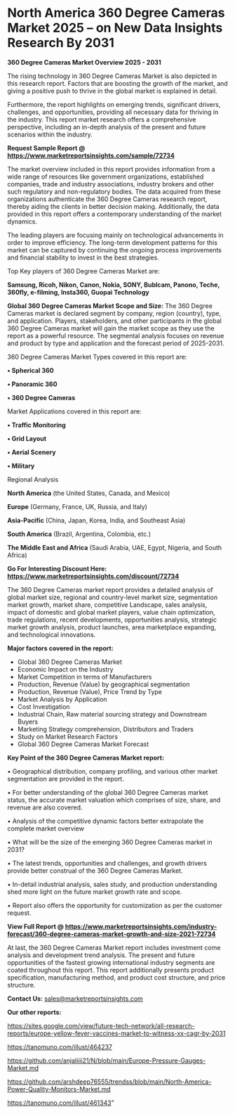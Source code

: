 # North America 360 Degree Cameras Market 2025 – on New Data Insights Research By 2031

<Strong> 360 Degree Cameras Market Overview 2025 - 2031</strong>

The rising technology in 360 Degree Cameras Market is also depicted in this research report. Factors that are boosting the growth of the market, and giving a positive push to thrive in the global market is explained in detail.

Furthermore, the report highlights on emerging trends, significant drivers, challenges, and opportunities, providing all necessary data for thriving in the industry. This report market research offers a comprehensive perspective, including an in-depth analysis of the present and future scenarios within the industry.

<strong>Request Sample Report @ <a href=https://www.marketreportsinsights.com/sample/72734>https://www.marketreportsinsights.com/sample/72734</a></strong>

The market overview included in this report provides information from a wide range of resources like government organizations, established companies, trade and industry associations, industry brokers and other such regulatory and non-regulatory bodies. The data acquired from these organizations authenticate the 360 Degree Cameras research report, thereby aiding the clients in better decision making. Additionally, the data provided in this report offers a contemporary understanding of the market dynamics.

The leading players are focusing mainly on technological advancements in order to improve efficiency. The long-term development patterns for this market can be captured by continuing the ongoing process improvements and financial stability to invest in the best strategies.

Top Key players of 360 Degree Cameras Market are:

<strong>Samsung, Ricoh, Nikon, Canon, Nokia, SONY, Bublcam, Panono, Teche, 360fly, e-filming, Insta360, Guopai Technology</strong>

<strong><b>Global 360 Degree Cameras Market Scope and Size:</b></strong>
The 360 Degree Cameras market is declared segment by company, region (country), type, and application. Players, stakeholders, and other participants in the global 360 Degree Cameras market will gain the market scope as they use the report as a powerful resource. The segmental analysis focuses on revenue and product by type and application and the forecast period of 2025-2031.

360 Degree Cameras Market Types covered in this report are:

<strong>• Spherical 360

• Panoramic 360

• 360 Degree Cameras</strong>

Market Applications covered in this report are:

<strong>• Traffic Monitoring

• Grid Layout

• Aerial Scenery

• Military</strong> 

Regional Analysis

<strong>North America</strong> (the United States, Canada, and Mexico)

<strong>Europe</strong> (Germany, France, UK, Russia, and Italy)

<strong>Asia-Pacific</strong> (China, Japan, Korea, India, and Southeast Asia)

<strong>South America</strong> (Brazil, Argentina, Colombia, etc.)

<strong>The Middle East and Africa</strong> (Saudi Arabia, UAE, Egypt, Nigeria, and South Africa)

<strong>Go For Interesting Discount Here: <a href=https://www.marketreportsinsights.com/discount/72734>https://www.marketreportsinsights.com/discount/72734</a></strong>

The 360 Degree Cameras market report provides a detailed analysis of global market size, regional and country-level market size, segmentation market growth, market share, competitive Landscape, sales analysis, impact of domestic and global market players, value chain optimization, trade regulations, recent developments, opportunities analysis, strategic market growth analysis, product launches, area marketplace expanding, and technological innovations.

<strong><b>Major factors covered in the report:</b></strong>
<ul>
  <li>Global 360 Degree Cameras Market </li>
  <li>Economic Impact on the Industry</li>
  <li>Market Competition in terms of Manufacturers</li>
  <li>Production, Revenue (Value) by geographical segmentation</li>
  <li>Production, Revenue (Value), Price Trend by Type</li>
  <li>Market Analysis by Application</li>
  <li>Cost Investigation</li>
  <li>Industrial Chain, Raw material sourcing strategy and Downstream Buyers</li>
  <li>Marketing Strategy comprehension, Distributors and Traders</li>
  <li>Study on Market Research Factors</li>
  <li>Global 360 Degree Cameras Market Forecast</li>
</ul>

<strong><b>Key Point of the 360 Degree Cameras Market report:</b></strong>

• Geographical distribution, company profiling, and various other market segmentation are provided in the report.

• For better understanding of the global 360 Degree Cameras market status, the accurate market valuation which comprises of size, share, and revenue are also covered.

• Analysis of the competitive dynamic factors better extrapolate the complete market overview

• What will be the size of the emerging 360 Degree Cameras market in 2031?

• The latest trends, opportunities and challenges, and growth drivers provide better construal of the 360 Degree Cameras Market.

• In-detail industrial analysis, sales study, and production understanding shed more light on the future market growth rate and scope.

• Report also offers the opportunity for customization as per the customer request.

<strong><b>View Full Report @ <a href=https://www.marketreportsinsights.com/industry-forecast/360-degree-cameras-market-growth-and-size-2021-72734>https://www.marketreportsinsights.com/industry-forecast/360-degree-cameras-market-growth-and-size-2021-72734</a></b></strong>


At last, the 360 Degree Cameras Market report includes investment come analysis and development trend analysis. The present and future opportunities of the fastest growing international industry segments are coated throughout this report. This report additionally presents product specification, manufacturing method, and product cost structure, and price structure.

<strong>Contact Us:</strong>
sales@marketreportsinsights.com

<strong>Our other reports:</strong>

<a href=https://sites.google.com/view/future-tech-network/all-research-reports/europe-yellow-fever-vaccines-market-to-witness-xx-cagr-by-2031>https://sites.google.com/view/future-tech-network/all-research-reports/europe-yellow-fever-vaccines-market-to-witness-xx-cagr-by-2031</a>

<a href=https://tanomuno.com/illust/464237>https://tanomuno.com/illust/464237</a>

<a href=https://github.com/anjaliiii21/N/blob/main/Europe-Pressure-Gauges-Market.md>https://github.com/anjaliiii21/N/blob/main/Europe-Pressure-Gauges-Market.md</a>

<a href=https://github.com/arshdeep76555/trendss/blob/main/North-America-Power-Quality-Monitors-Market.md>https://github.com/arshdeep76555/trendss/blob/main/North-America-Power-Quality-Monitors-Market.md</a>

<a href=https://tanomuno.com/illust/461343>https://tanomuno.com/illust/461343</a>"
